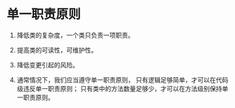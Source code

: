 # 单一职责原则

1. 降低类的复杂度，一个类只负责一项职责。

2. 提高类的可读性，可维护性。

3. 降低变更引起的风险。

4. 通常情况下，我们应当遵守单一职责原则，
只有逻辑足够简单，才可以在代码级违反单一职责原则；
只有类中的方法数量足够少，才可以在方法级别保持单一职责原则。
